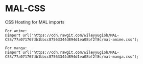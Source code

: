# MAL-CSS
CSS Hosting for MAL imports

```
For anime:
@import url("https://cdn.rawgit.com/wileyyugioh/MAL-CSS/77a071767db1bbcc87563344d894d1ea08bf2f8c/mal-anime.css");

For manga:
@import url("https://cdn.rawgit.com/wileyyugioh/MAL-CSS/77a071767db1bbcc87563344d894d1ea08bf2f8c/mal-manga.css");
```

